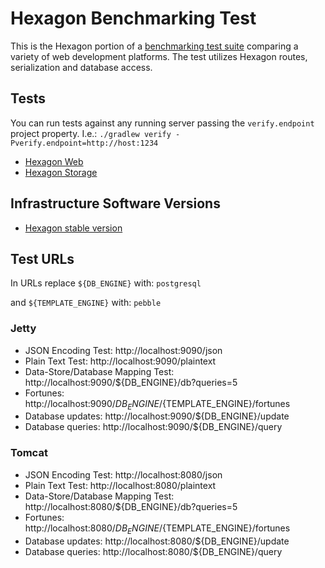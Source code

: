 
# Hexagon Benchmarking Test

This is the Hexagon portion of a [benchmarking test suite](../../../README.md) comparing a variety
of web development platforms. The test utilizes Hexagon routes, serialization and database access.

## Tests

You can run tests against any running server passing the `verify.endpoint` project property. I.e.:
`./gradlew verify -Pverify.endpoint=http://host:1234`

* [Hexagon Web](src/main/kotlin/com/hexagonkt/Benchmark.kt)
* [Hexagon Storage](src/main/kotlin/com/hexagonkt/BenchmarkStorage.kt)

## Infrastructure Software Versions

* [Hexagon stable version](http://hexagonkt.com)

## Test URLs

In URLs replace `${DB_ENGINE}` with: `postgresql`

and `${TEMPLATE_ENGINE}` with: `pebble`

### Jetty

* JSON Encoding Test: http://localhost:9090/json
* Plain Text Test: http://localhost:9090/plaintext
* Data-Store/Database Mapping Test: http://localhost:9090/${DB_ENGINE}/db?queries=5
* Fortunes: http://localhost:9090/${DB_ENGINE}/${TEMPLATE_ENGINE}/fortunes
* Database updates: http://localhost:9090/${DB_ENGINE}/update
* Database queries: http://localhost:9090/${DB_ENGINE}/query

### Tomcat

* JSON Encoding Test: http://localhost:8080/json
* Plain Text Test: http://localhost:8080/plaintext
* Data-Store/Database Mapping Test: http://localhost:8080/${DB_ENGINE}/db?queries=5
* Fortunes: http://localhost:8080/${DB_ENGINE}/${TEMPLATE_ENGINE}/fortunes
* Database updates: http://localhost:8080/${DB_ENGINE}/update
* Database queries: http://localhost:8080/${DB_ENGINE}/query
